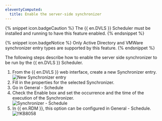 ```yaml
---
eleventyComputed:
  title: Enable the server-side synchronizer
---
```

{% snippet icon.badgeCaution %}
The {{ en.DVLS }} Scheduler must be installed and running to have this feature enabled.
{% endsnippet %}

{% snippet icon.badgeNotice %}
Only Active Directory and VMWare synchronizer entry types are supported by this feature.
{% endsnippet %}

The following steps describe how to enable the server side synchronizer to be run by the {{ en.DVLS }} Scheduler.

1. From the {{ en.DVLS }} web interface, create a new Synchronizer entry.  
![New Synchronizer entry](https://webdevolutions.azureedge.net/docs/en/kb/KB8056.png)
1. Fill in the properties for the selected Synchronizer.
1. Go in General - Schedule
1. Check the Enable box and set the occurrence and the time of the execution of the Synchronizer.  
![Synchronizer - Schedule](https://webdevolutions.azureedge.net/docs/en/kb/KB8057.png)
1. In {{ en.RDM }}, this option can be configured in General - Schedule.  
![!!KB8058](https://webdevolutions.azureedge.net/docs/en/kb/KB8058.png)